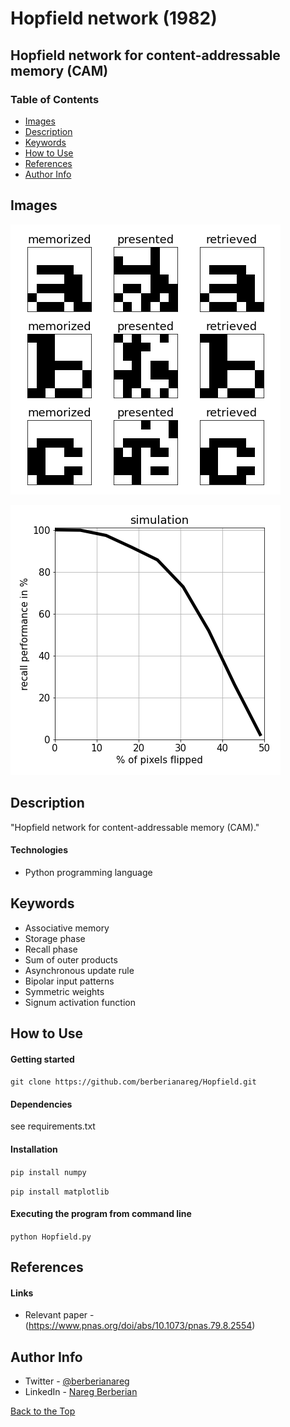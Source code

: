 # Hopfield network (1982)

## Hopfield network for content-addressable memory (CAM)

### Table of Contents

- [Images](#images)
- [Description](#description)
- [Keywords](#keywords)
- [How to Use](#how-to-use)
- [References](#references)
- [Author Info](#author-info)

## Images

![](images/figure_1.png)

![](images/figure_2.png)

## Description

"Hopfield network for content-addressable memory (CAM)."

#### Technologies

- Python programming language

## Keywords

 - Associative memory
 - Storage phase
 - Recall phase
 - Sum of outer products
 - Asynchronous update rule
 - Bipolar input patterns
 - Symmetric weights
 - Signum activation function

## How to Use

#### Getting started

`git clone https://github.com/berberianareg/Hopfield.git`

#### Dependencies

see requirements.txt

#### Installation

`pip install numpy`

`pip install matplotlib`

#### Executing the program from command line

`python Hopfield.py`

## References

#### Links

- Relevant paper - (https://www.pnas.org/doi/abs/10.1073/pnas.79.8.2554)

## Author Info

- Twitter - [@berberianareg](https://twitter.com/BerberianNareg)
- LinkedIn - [Nareg Berberian](https://www.linkedin.com/in/nareg-berberian-phd-ab6759b9/)

[Back to the Top](#hopfield-network-1982)

